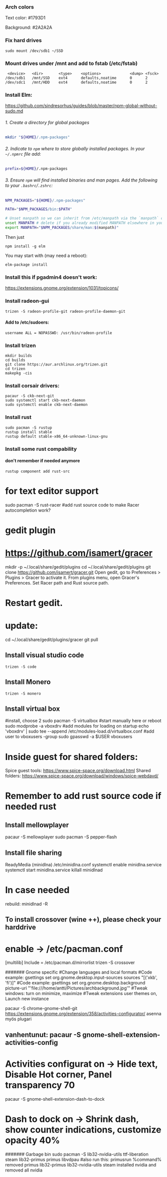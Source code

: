 ### Arch colors

Text color: #1793D1

Background: #2A2A2A

### Fix hard drives
```
sudo mount /dev/sdb1 ~/SSD
```

### Mount drives under /mnt and add to fstab (/etc/fstab)
```
 <device>	<dir>		<type>    <options>             <dump> <fsck>
/dev/sdb1	/mnt/SSD	ext4      defaults,noatime      0      2
/dev/sdc1	/mnt/HDD	ext4      defaults,noatime      0      2
```

### Install Elm:
https://github.com/sindresorhus/guides/blob/master/npm-global-without-sudo.md
###### 1. Create a directory for global packages
```sh
mkdir "${HOME}/.npm-packages"
```
###### 2. Indicate to `npm` where to store globally installed packages. In your `~/.npmrc` file add:
```sh
prefix=${HOME}/.npm-packages
```
###### 3. Ensure `npm` will find installed binaries and man pages. Add the following to your `.bashrc`/`.zshrc`:

```sh
NPM_PACKAGES="${HOME}/.npm-packages"

PATH="$NPM_PACKAGES/bin:$PATH"

# Unset manpath so we can inherit from /etc/manpath via the `manpath` command
unset MANPATH # delete if you already modified MANPATH elsewhere in your config
export MANPATH="$NPM_PACKAGES/share/man:$(manpath)"
```
Then just
```
npm install -g elm
```
You may start with (may need a reboot):
```
elm-package install
```

### Install this if pgadmin4 doesn't work:

https://extensions.gnome.org/extension/1031/topicons/


### Install radeon-gui
```
trizen -S radeon-profile-git radeon-profile-daemon-git
```
#### Add to /etc/sudoers:
```
username ALL = NOPASSWD: /usr/bin/radeon-profile
```

### Install trizen
```
mkdir builds 
cd builds
git clone https://aur.archlinux.org/trizen.git
cd trizen
makepkg -cis
```

### Install corsair drivers:
```
pacaur -S ckb-next-git
sudo systemctl start ckb-next-daemon
sudo systemctl enable ckb-next-daemon
```


### Install rust
```
sudo pacman -S rustup
rustup install stable
rustup default stable-x86_64-unknown-linux-gnu
```

### Install some rust compability
#### don't remember if needed anymore
```
rustup component add rust-src
```
# for text editor support
sudo pacman -S rust-racer
#add rust source code to make Racer autocompletion work?
# gedit plugin
# https://github.com/isamert/gracer
mkdir -p ~/.local/share/gedit/plugins
cd ~/.local/share/gedit/plugins
git clone https://github.com/isamert/gracer.git
Open gedit, go to Preferences > Plugins > Gracer to activate it.
From plugins menu, open Gracer's Preferences.
Set Racer path and Rust source path.
# Restart gedit.
# update:
cd ~/.local/share/gedit/plugins/gracer
git pull

## Install visual studio code
```
trizen -S code
```
## Install Monero
```
trizen -S monero
```
## Install virtual box
#install, choose 2
sudo pacman -S virtualbox
#start manually here or reboot
sudo modprobe -a vboxdrv
#add modules for loading on startup
echo 'vboxdrv' | sudo tee --append /etc/modules-load.d/virtualbox.conf
#add user to vboxusers -group
sudo gpasswd -a $USER vboxusers
# Inside guest for shared folders:
Spice guest tools:
https://www.spice-space.org/download.html
Shared folders:
https://www.spice-space.org/download/windows/spice-webdavd/
# Remember to add rust source code if needed rust

## Install mellowplayer
pacaur -S mellowplayer
sudo pacman -S pepper-flash

## Install file sharing
ReadyMedia (minidlna)
/etc/minidlna.conf
systemctl enable minidlna.service
systemctl start minidlna.service
killall minidlnad
# In case needed
rebuild:
minidlnad -R

## To install crossover (wine ++), please check your harddrive
# enable -> /etc/pacman.conf 
[multilib]
Include = /etc/pacman.d/mirrorlist
trizen -S crossover


####### Gnome specific
#Change languages and local formats
#Code example: gsettings set org.gnome.desktop.input-sources sources "[('xkb', 'fi')]"
#Code example: gsettings set org.gnome.desktop.background picture-uri "'file:///home/antti/Pictures/archbackground.jpg'"
#Tweak windows: turn on minimize, maximize
#Tweak extensions user themes on, Launch new instance

pacaur -S chrome-gnome-shell-git
https://extensions.gnome.org/extension/358/activities-configurator/
asenna myös plugari
## vanhentunut: pacaur -S gnome-shell-extension-activities-config
# Activities configurat on -> Hide text, Disable Hot corner, Panel transparency 70
pacaur -S gnome-shell-extension-dash-to-dock
# Dash to dock on -> Shrink dash, show counter indications, customize opacity 40%


####### Garbage bin
sudo pacman -S lib32-nvidia-utils ttf-liberation steam lib32-primus primus libvdpau
#also run this:
primusrun %command%
removed primus lib32-primus lib32-nvidia-utils steam
installed nvidia and removed all nvidia
